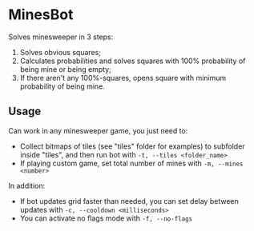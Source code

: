 # MinesBot
Solves minesweeper in 3 steps:
1. Solves obvious squares;
1. Calculates probabilities and solves squares with 100% probability of being mine or being empty;
1. If there aren't any 100%-squares, opens square with minimum probability of being mine.
## Usage
Can work in any minesweeper game, you just need to:
- Collect bitmaps of tiles (see "tiles" folder for examples) to subfolder inside "tiles", and then run bot with `-t, --tiles <folder_name>`
- If playing custom game, set total number of mines with `-m, --mines <number>`

In addition:
- If bot updates grid faster than needed, you can set delay between updates with `-c, --cooldown <milliseconds>`
- You can activate no flags mode with `-f, --no-flags`
